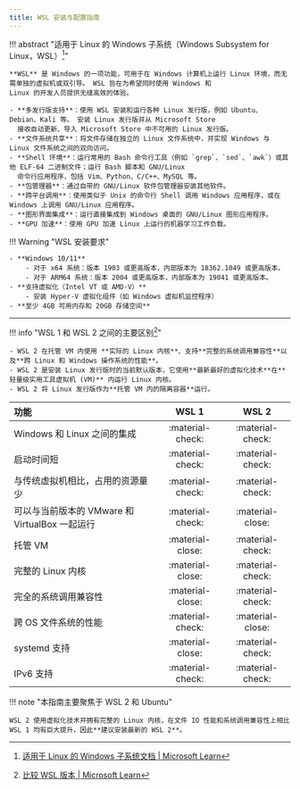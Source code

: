 ```yaml
---
title: WSL 安装与配置指南
---
```


!!! abstract "适用于 Linux 的 Windows 子系统（Windows Subsystem for Linux，WSL）[^1]"

    **WSL** 是 Windows 的一项功能，可用于在 Windows 计算机上运行 Linux 环境，而无需单独的虚拟机或双引导。 WSL 旨在为希望同时使用 Windows 和
    Linux 的开发人员提供无缝高效的体验。
    
    - **多发行版支持**：使用 WSL 安装和运行各种 Linux 发行版，例如 Ubuntu、Debian、Kali 等。 安装 Linux 发行版并从 Microsoft Store
      接收自动更新、导入 Microsoft Store 中不可用的 Linux 发行版。
    - **文件系统共享**：将文件存储在独立的 Linux 文件系统中，并实现 Windows 与 Linux 文件系统之间的双向访问。
    - **Shell 环境**：运行常用的 Bash 命令行工具（例如 `grep`、`sed`、`awk`）或其他 ELF-64 二进制文件；运行 Bash 脚本和 GNU/Linux
      命令行应用程序，包括 Vim、Python、C/C++、MySQL 等。
    - **包管理器**：通过自带的 GNU/Linux 软件包管理器安装其他软件。
    - **跨平台调用**：使用类似于 Unix 的命令行 Shell 调用 Windows 应用程序，或在 Windows 上调用 GNU/Linux 应用程序。
    - **图形界面集成**：运行直接集成到 Windows 桌面的 GNU/Linux 图形应用程序。
    - **GPU 加速**：使用 GPU 加速 Linux 上运行的机器学习工作负载。

!!! Warning "WSL 安装要求"

    - **Windows 10/11**
        - 对于 x64 系统：版本 1903 或更高版本，内部版本为 18362.1049 或更高版本。
        - 对于 ARM64 系统：版本 2004 或更高版本，内部版本为 19041 或更高版本。
    - **支持虚拟化（Intel VT 或 AMD-V）**
        - 安装 Hyper-V 虚拟化组件（如 Windows 虚拟机监控程序）
    - **至少 4GB 可用内存和 20GB 存储空间**

---

!!! info "WSL 1 和 WSL 2 之间的主要区别[^2]"

    - WSL 2 在托管 VM 内使用 **实际的 Linux 内核**、支持**完整的系统调用兼容性**以及**跨 Linux 和 Windows 操作系统的性能**。
    - WSL 2 是安装 Linux 发行版时的当前默认版本，它使用**最新最好的虚拟化技术**在**轻量级实用工具虚拟机 (VM)** 内运行 Linux 内核。
    - WSL 2 将 Linux 发行版作为**托管 VM 内的隔离容器**运行。

| 功能                                |      WSL 1       |      WSL 2       |
|:----------------------------------|:----------------:|:----------------:|
| Windows 和 Linux 之间的集成             | :material-check: | :material-check: |
| 启动时间短                             | :material-check: | :material-check: |
| 与传统虚拟机相比，占用的资源量少                  | :material-check: | :material-check: |
| 可以与当前版本的 VMware 和 VirtualBox 一起运行 | :material-check: | :material-close: |
| 托管 VM                             | :material-close: | :material-check: |
| 完整的 Linux 内核                      | :material-close: | :material-check: |
| 完全的系统调用兼容性                        | :material-close: | :material-check: |
| 跨 OS 文件系统的性能                      | :material-check: | :material-close: |
| systemd 支持                        | :material-close: | :material-check: |
| IPv6 支持                           | :material-check: | :material-check: |

!!! note "本指南主要聚焦于 WSL 2 和 Ubuntu"

    WSL 2 使用虚拟化技术并拥有完整的 Linux 内核，在文件 IO 性能和系统调用兼容性上相比 WSL 1 均有巨大提升，因此**建议安装最新的 WSL 2**。

[^1]: [适用于 Linux 的 Windows 子系统文档 | Microsoft Learn](https://learn.microsoft.com/zh-cn/windows/wsl/)
[^2]: [比较 WSL 版本 | Microsoft Learn](https://learn.microsoft.com/zh-cn/windows/wsl/compare-versions)
